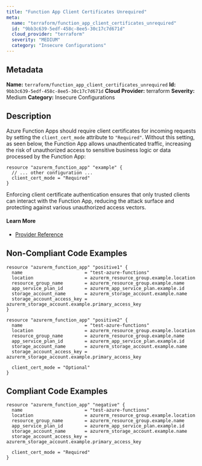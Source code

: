 ```yaml
---
title: "Function App Client Certificates Unrequired"
meta:
  name: "terraform/function_app_client_certificates_unrequired"
  id: "9bb3c639-5edf-458c-8ee5-30c17c7d671d"
  cloud_provider: "terraform"
  severity: "MEDIUM"
  category: "Insecure Configurations"
---
```

## Metadata
**Name:** `terraform/function_app_client_certificates_unrequired`
**Id:** `9bb3c639-5edf-458c-8ee5-30c17c7d671d`
**Cloud Provider:** terraform
**Severity:** Medium
**Category:** Insecure Configurations
## Description
Azure Function Apps should require client certificates for incoming requests by setting the `client_cert_mode` attribute to `"Required"`. Without this setting, as seen below, the Function App allows unauthenticated traffic, increasing the risk of unauthorized access to sensitive business logic or data processed by the Function App:

```
resource "azurerm_function_app" "example" {
  // ... other configuration ...
  client_cert_mode = "Required"
}
```

Enforcing client certificate authentication ensures that only trusted clients can interact with the Function App, reducing the attack surface and protecting against various unauthorized access vectors.

#### Learn More

 - [Provider Reference](https://registry.terraform.io/providers/hashicorp/azurerm/latest/docs/resources/function_app#client_cert_mode)

## Non-Compliant Code Examples
```azure
resource "azurerm_function_app" "positive1" {
  name                       = "test-azure-functions"
  location                   = azurerm_resource_group.example.location
  resource_group_name        = azurerm_resource_group.example.name
  app_service_plan_id        = azurerm_app_service_plan.example.id
  storage_account_name       = azurerm_storage_account.example.name
  storage_account_access_key = azurerm_storage_account.example.primary_access_key
}

```

```azure
resource "azurerm_function_app" "positive2" {
  name                       = "test-azure-functions"
  location                   = azurerm_resource_group.example.location
  resource_group_name        = azurerm_resource_group.example.name
  app_service_plan_id        = azurerm_app_service_plan.example.id
  storage_account_name       = azurerm_storage_account.example.name
  storage_account_access_key = azurerm_storage_account.example.primary_access_key

  client_cert_mode = "Optional"
}

```

## Compliant Code Examples
```azure
resource "azurerm_function_app" "negative" {
  name                       = "test-azure-functions"
  location                   = azurerm_resource_group.example.location
  resource_group_name        = azurerm_resource_group.example.name
  app_service_plan_id        = azurerm_app_service_plan.example.id
  storage_account_name       = azurerm_storage_account.example.name
  storage_account_access_key = azurerm_storage_account.example.primary_access_key

  client_cert_mode = "Required"
}

```